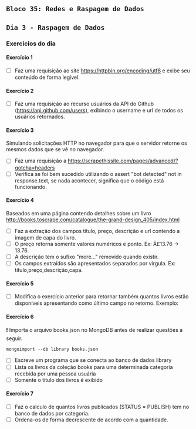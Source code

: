 ## `Bloco 35: Redes e Raspagem de Dados`

## `Dia 3 - Raspagem de Dados`

### Exercícios do dia

#### Exercício 1

- [ ] Faz uma requisição ao site https://httpbin.org/encoding/utf8 e exibe seu conteúdo de forma legível.

#### Exercício 2

- [ ] Faz uma requisição ao recurso usuários da API do Github (https://api.github.com/users), exibindo o username e url de todos os usuários retornados.

#### Exercício 3

Simulando solicitações HTTP no navegador para que o servidor retorne os mesmos dados que se vê no navegador.

- [ ] Faz uma requisição a https://scrapethissite.com/pages/advanced/?gotcha=headers
- [ ] Verifica se foi bem sucedido utilizando o assert "bot detected" not in response.text, se nada acontecer, significa que o código está funcionando.

#### Exercício 4

Baseados em uma página contendo detalhes sobre um livro http://books.toscrape.com/catalogue/the-grand-design_405/index.html

- [ ] Faz a extração dos campos título, preço, descrição e url contendo a imagem de capa do livro.
- [ ] O preço retorna somente valores numéricos e ponto. Ex: Â£13.76 -> 13.76.
- [ ] A descrição tem o sufixo "more..." removido quando existir.
- [ ] Os campos extraídos são apresentados separados por vírgula. Ex: título,preço,descrição,capa.

#### Exercício 5

- [ ] Modifica o exercício anterior para retornar também quantos livros estão disponíveis apresentando como último campo no retorno.
Exemplo:

#### Exercício 6

❗ Importa o arquivo books.json no MongoDB antes de realizar questões a seguir.

``` shell
mongoimport --db library books.json
```

- [ ] Escreve um programa que se conecta ao banco de dados library
- [ ] Lista os livros da coleção books para uma determinada categoria recebida por uma pessoa usuária
- [ ] Somente o título dos livros é exibido

#### Exercício 7

- [ ] Faz o calculo de quantos livros publicados (STATUS = PUBLISH) tem no banco de dados por categoria. 
- [ ] Ordena-os de forma decrescente de acordo com a quantidade.
